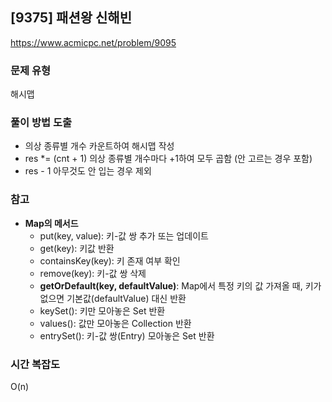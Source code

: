 ## [9375] 패션왕 신해빈

https://www.acmicpc.net/problem/9095

### 문제 유형

해시맵

### 풀이 방법 도출
- 의상 종류별 개수 카운트하여 해시맵 작성
- res *= (cnt + 1)​
  의상 종류별 개수마다 +1하여 모두 곱함 (안 고르는 경우 포함) 
- res - 1
  아무것도 안 입는 경우 제외

### 참고
- **Map의 메서드**
  - put(key, value): 키-값 쌍 추가 또는 업데이트
  - get(key): 키값 반환
  - containsKey(key): 키 존재 여부 확인
  - remove(key): 키-값 쌍 삭제
  - **getOrDefault(key, defaultValue)**: Map에서 특정 키의 값 가져올 때, 키가 없으면 기본값(defaultValue) 대신 반환
  - keySet(): 키만 모아놓은 Set 반환
  - values(): 값만 모아놓은 Collection 반환
  - entrySet(): 키-값 쌍(Entry) 모아놓은 Set 반환

### 시간 복잡도
O(n)

